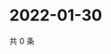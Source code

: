 # 2022-01-30

共 0 条

<!-- BEGIN WEIBO -->
<!-- 最后更新时间 Sun Jan 30 2022 23:13:29 GMT+0800 (China Standard Time) -->

<!-- END WEIBO -->
